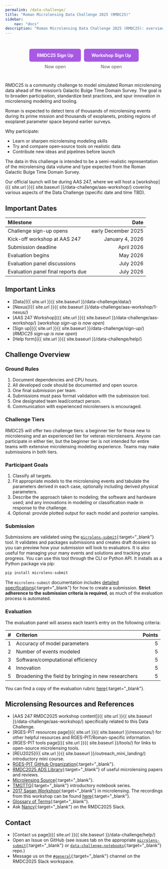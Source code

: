 ```yaml
---
permalink: /data-challenge/
title: "Roman Microlensing Data Challenge 2025 (RMDC25)"
sidebar:
    nav: "docs"
description: "Roman Microlensing Data Challenge 2025 (RMDC25): overview, datasets, ground rules, key dates, submission tooling, and AAS 247 workshop details."
---
```


<div style="display: flex; justify-content: center; gap: 10px; margin: 1em 0; align-items: center; flex-wrap: wrap;">
  <!-- Sign up button (enable this when RMDC25 launches) -->
  <div style="text-align: center; margin: 2em 0;">
    <a href="{{ site.url }}{{ site.baseurl }}/data-challenge/sign-up/" style="background-color: #a859e4; color: white; padding: 12px 24px; text-decoration: none; border-radius: 6px; font-weight: bold; display: inline-block; transition: background-color 0.2s;">RMDC25 Sign Up</a>
    <div style="margin-top: 0.5em; color: #555;">Now open</div>
  </div>
  <!-- Registration button -->
  <div style="text-align: center; margin: 2em 0;">
    <a href="https://aas.org/meetings/aas247/registration" target="_blank" style="background-color: #a859e4; color: white; padding: 12px 24px; text-decoration: none; border-radius: 6px; font-weight: bold; display: inline-block; transition: background-color 0.2s;">Workshop Sign Up</a>
    <div style="margin-top: 0.5em; color: #555;">Now open</div>
  </div>
</div>

RMDC25 is a community challenge to model simulated Roman microlensing data ahead of the mission’s Galactic Bulge Time Domain Survey. The goal is to broaden participation, standardize best practices, and spur innovation in microlensing modeling and tooling.

Roman is expected to detect tens of thousands of microlensing events during its prime mission and thousands of exoplanets, probing regions of exoplanet parameter space beyond earlier surveys.

Why participate:
- Learn or sharpen microlensing modeling skills
- Try and compare open‑source tools on realistic data
- Contribute new ideas and pipelines before launch

The data in this challenge is intended to be a semi-realistic representation of the microlensing data volume and type expected from the Roman Galactic Bulge Time Domain Survey. 

Our official launch will be during AAS 247, where we will host a [workshop]({{ site.url }}{{ site.baseurl }}/data-challenge/aas-workshop/) covering various aspects of the Data Challenge (specific date and time TBD).

## Important Dates

| Milestone | Date |
| :- | -: |
| Challenge sign-up opens | early December 2025 |
| Kick-off workshop at AAS 247 | January 4, 2026 |
| Submission deadline | April 2026 |
| Evaluation begins | May 2026 |
| Evaluation panel discussions | July 2026 |
| Evaluation panel final reports due | July 2026 |

## Important Links

- [Data]({{ site.url }}{{ site.baseurl }}/data-challenge/data/)
- [Nexus]({{ site.url }}{{ site.baseurl }}/data-challenge/aas-workshop/1-nexus/)
- [AAS 247 Workshop]({{ site.url }}{{ site.baseurl }}/data-challenge/aas-workshop/) (*workshop sign-up is now open*)
- [Sign up]({{ site.url }}{{ site.baseurl }}/data-challenge/sign-up/) (*RMDC25 sign‑up is now open*)
- [Help form]({{ site.url }}{{ site.baseurl }}/data-challenge/help/)

## Challenge Overview

### Ground Rules

1) Document dependencies and CPU hours.  
2) All developed code should be documented and open source.  
3) One final submission per team.  
4) Submissions must pass format validation with the submission tool.  
5) One designated team lead/contact person.  
6) Communication with experienced microlensers is encouraged.  

### Challenge Tiers

RMDC25 will offer two challenge tiers: a beginner tier for those new to microlensing and an experienced tier for veteran microlensers. Anyone can participate in either tier, but the beginner tier is not intended for entire teams with extensive microlensing modeling experience. Teams may make submissions in both tiers.

### Participant Goals

1) Classify all targets.  
2) Fit appropriate models to the microlensing events and tabulate the parameters derived in each case, optionally including derived physical parameters.  
3) Describe the approach taken to modeling; the software and hardware used; and any innovations in modeling or classification made in response to the challenge.  
4) Optional: provide plotted output for each model and posterior samples.  

### Submission

Submissions are validated using the [`microlens-submit`](https://microlens-submit.readthedocs.io/en/latest/){:target="_blank"} tool. It validates and packages submissions and creates draft dossiers so you can preview how your submission will look to evaluators. It is also useful for managing your many events and solutions and tracking your progress. You can use this tool through the CLI or Python API. It installs as a Python package via pip:

```bash
pip install microlens-submit
```

The `microlens-submit` documentation includes [detailed specifications](https://microlens-submit.readthedocs.io/en/latest/submission_manual.html){:target="_blank"} for how to create a submission. **Strict adherence to the submission criteria is required**, as much of the evaluation process is automated.

### Evaluation

The evaluation panel will assess each team’s entry on the following criteria:

| # | Criterion | Points |
| :-: | :- | -: |
| 1 | Accuracy of model parameters | 5 |
| 2 | Number of events modeled | 5 |
| 3 | Software/computational efficiency | 5 |
| 4 | Innovation | 5 |
| 5 | Broadening the field by bringing in new researchers | 5 |

You can find a copy of the evaluation rubric [here](https://rges-pit.org/data-challenge){:target="_blank"}.

## Microlensing Resources and References

* [AAS 247 RMDC2025 workshop content]({{ site.url }}{{ site.baseurl }}/data-challenge/aas-workshop/) specifically related to this Data Challenge.
* [RGES-PIT resources page]({{ site.url }}{{ site.baseurl }}/resources/) for other helpful resources and RGES-PIT/Roman-specific information.  
* [RGES-PIT tools page]({{ site.url }}{{ site.baseurl }}/tools/) for links to open-source microlensing tools.  
* [REU2025]({{ site.url }}{{ site.baseurl }}/outreach_mini_landing/) introductory mini course.
* [RGES-PIT GitHub Organization](https://github.com/rges-pit){:target="_blank"}.
* [RMDC2025 ADS Library](https://ui.adsabs.harvard.edu/public-libraries/gRI3mf-LQAGs3HbN4fuRSg){:target="_blank"} of useful microlensing papers and reviews.  
* [Microlensing Source](https://www.microlensing-source.org/){:target="_blank"}.  
* [TMGTTG](https://github.com/AmberLee2427/TheMicrolensersGuideToTheGalaxy.git){:target="_blank"} introductory notebook series.  
* [2017 Sagan Workshop](http://nexsci.caltech.edu/workshop/2017/){:target="_blank"} in microlensing. The recordings from this workshop can be found [here](https://www.youtube.com/watch?v=QPfKucBb9B8&list=PLIbTYGsIVYthWRS14eCEK8SK9IOTcaYsf){:target="_blank"}. 
* [Glossary of Terms](https://www.microlensing-source.org/glossary/){:target="_blank"}.  
* Ask [Nancy](https://rmdc2025.slack.com/archives/D098SMZTNR2){:target="_blank"} on the RMDC2025 Slack.

## Contact

* [Contact us page]({{ site.url }}{{ site.baseurl }}/data-challenge/help/)
* Open an Issue on GitHub (see issues tab on the appropriate [`microlens-submit`](https://github.com/rges-pit/microlens-submit/issues){:target="_blank"} or [`data-challenge-notebooks`](https://github.com/rges-pit/data-challenge-notebooks/issues){:target="_blank"} repo.)
* Message us on the [`#general`](https://rmdc2025.slack.com/archives/C096QG09P5F){:target="_blank"} channel on the RMDC2025 Slack workspace.

